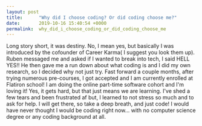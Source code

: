 ```yaml
---
layout: post
title:      "Why did I choose coding? Or did coding choose me?"
date:       2019-10-16 15:40:54 +0000
permalink:  why_did_i_choose_coding_or_did_coding_choose_me
---
```


Long story short, it was destiny.  No, I mean yes, but basically I was introduced by the cofounder of Career Karma( I suggest you look them up). Ruben messaged me and asked if I wanted to break into tech, I said HELL YES!! He then gave me a run down about what coding is and I did my own research, so I decided why not just try. Fast forward a couple months, after trying numerous pre-courses, I got accepted and I am currently enrolled at Flatiron school! I am doing the online part-time software cohort and I'm loving it! Yes, it gets hard, but that just means we are learning. I've shed a few tears and been frustrated af but, I learned to not stress so much and to ask for help. I will get there, so take a deep breath, and just code! I would have never thought I would be coding right now... with no computer science degree or any coding background at all.
